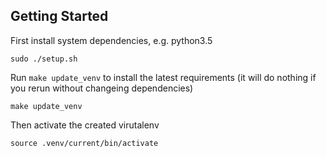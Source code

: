 ## Getting Started

First install system dependencies, e.g. python3.5
```
sudo ./setup.sh
```

Run `make update_venv` to install the latest requirements
(it will do nothing if you rerun without changeing dependencies)
```
make update_venv
```

Then activate the created virutalenv
```
source .venv/current/bin/activate
```
